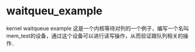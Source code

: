 # waitqueu_example
kernel waitqueue example
这是一个内核等待对列的一个例子，编写一个名叫mem_test的设备，通过这个设备可以进行读写操作，从而验证跟队列相关的操作．
